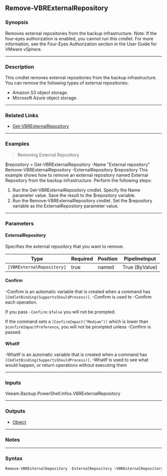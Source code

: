 Remove-VBRExternalRepository
----------------------------

### Synopsis
Removes external repositories from the backup infrastructure.
Note: If the four-eyes authorization is enabled, you cannot run this cmdlet. For more information, see the Four-Eyes Authorization section in the User Guide for VMware vSphere.

---

### Description

This cmdlet removes external repositories from the backup infrastructure. You can remove the following types of external repositories:
- Amazon S3 object storage.
- Microsoft Azure object storage.

---

### Related Links
* [Get-VBRExternalRepository](Get-VBRExternalRepository)

---

### Examples
> Removing External Repository

$repository = Get-VBRExternalRepository -Name "External repository"
Remove-VBRExternalRepository -ExternalRepository $repository
This example shows how to remove an external repository named External Repository from the backup infrastructure.
Perform the following steps:
1. Run the Get-VBRExternalRepository cmdlet. Specify the Name parameter value. Save the result to the $repository variable.
2. Run the Remove-VBRExternalRepository cmdlet. Set the $repository variable as the ExternalRepository parameter value.

---

### Parameters
#### **ExternalRepository**
Specifies the external repository that you want to remove.

|Type                     |Required|Position|PipelineInput |
|-------------------------|--------|--------|--------------|
|`[VBRExternalRepository]`|true    |named   |True (ByValue)|

#### **Confirm**
-Confirm is an automatic variable that is created when a command has ```[CmdletBinding(SupportsShouldProcess)]```.
-Confirm is used to -Confirm each operation.

If you pass ```-Confirm:$false``` you will not be prompted.

If the command sets a ```[ConfirmImpact("Medium")]``` which is lower than ```$confirmImpactPreference```, you will not be prompted unless -Confirm is passed.

#### **WhatIf**
-WhatIf is an automatic variable that is created when a command has ```[CmdletBinding(SupportsShouldProcess)]```.
-WhatIf is used to see what would happen, or return operations without executing them

---

### Inputs
Veeam.Backup.PowerShell.Infos.VBRExternalRepository

---

### Outputs
* [Object](https://learn.microsoft.com/en-us/dotnet/api/System.Object)

---

### Notes

---

### Syntax
```PowerShell
Remove-VBRExternalRepository -ExternalRepository <VBRExternalRepository> [-Confirm] [-WhatIf] [<CommonParameters>]
```
